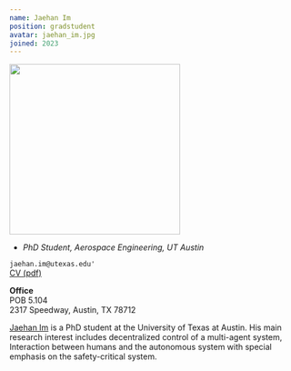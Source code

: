 ```yaml
---
name: Jaehan Im
position: gradstudent
avatar: jaehan_im.jpg
joined: 2023
---
```


<img width="300" src="{{site.baseurl}}/images/people/{{page.avatar}}" data-action="zoom">

- _PhD Student, Aerospace Engineering, UT Austin_<br>

<i class="fa fa-envelope-o"></i> `jaehan.im@utexas.edu'`<br>
<i class="fa fa-newspaper-o"></i> [CV (pdf)](/documents/jh_CV.pdf)

**Office**<br>
POB 5.104<br>
2317 Speedway,
Austin, TX 78712

[Jaehan Im](https://www.linkedin.com/in/jaehanim/) is a PhD student at the University of Texas at Austin. His main research interest includes decentralized control of a multi-agent system, Interaction between humans and the autonomous system with special emphasis on the safety-critical system.
